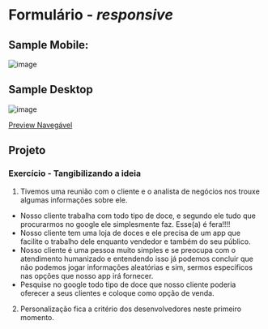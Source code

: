 # Formulário - _responsive_

## Sample Mobile:

![image](https://user-images.githubusercontent.com/5773748/133316264-2b22ccd1-55a8-49a0-ac7d-c7801388e75a.png)

## Sample Desktop

![image](https://user-images.githubusercontent.com/5773748/133316454-8d03dda9-975f-4b68-8c60-eeb76630a135.png)

[Preview Navegável](https://htmlpreview.github.io/?https://github.com/EverSilverio/DH/blob/master/FrontEnd/aula14/index.html)

## Projeto

### Exercício  - Tangibilizando a ideia
1. Tivemos uma reunião com o cliente e o analista de negócios nos trouxe algumas informações sobre ele.
* Nosso cliente trabalha com todo tipo de doce, e segundo ele tudo que procurarmos no google ele simplesmente faz. Esse(a) é fera!!!!
* Nosso cliente tem uma loja de doces e ele precisa de um app que facilite o trabalho dele enquanto vendedor e também do seu público.
* Nosso cliente é uma pessoa muito simples e se preocupa com o atendimento humanizado e entendendo isso já podemos concluir que não podemos jogar informações aleatórias e sim, sermos específicos nas opções que nosso app irá fornecer.
* Pesquise no google todo tipo de doce que nosso cliente poderia oferecer a seus clientes e coloque como opção de venda.

2. Personalização fica a critério dos desenvolvedores neste primeiro momento.
